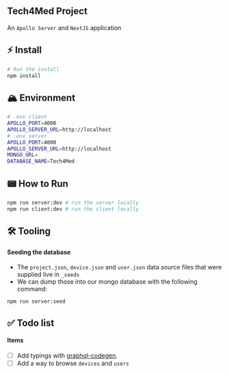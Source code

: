 ## Tech4Med Project

An `Apollo Server` and `NextJS` application

## ⚡️ Install

```bash
# Run the install
npm install
```

## 🏔️ Environment

```bash
# .env client
APOLLO_PORT=4000
APOLLO_SERVER_URL=http://localhost
# .env server
APOLLO_PORT=4000
APOLLO_SERVER_URL=http://localhost
MONGO_URL=
DATABASE_NAME=Tech4Med
```

## 📟 How to Run

```bash
npm run server:dev # run the server locally
npm run client:dev # run the client locally
```

## 🛠️ Tooling

#### Seeding the database

- The `project.json`, `device.json` and `user.json` data source files that were supplied live in `_seeds`
- We can dump those into our mongo database with the following command:

```bash
npm run server:seed
```

## ✅ Todo list

#### Items

- [ ] Add typings with [graphql-codegen](https://www.apollographql.com/docs/react/development-testing/static-typing/).
- [ ] Add a way to browse `devices` and `users`
